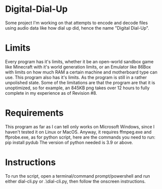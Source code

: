 # Digital-Dial-Up
Some project I'm working on that attempts to encode and decode files using audio data like how dial up did, hence the name "Digital Dial-Up".

# Limits
Every program has it's limits, whether it be an open-world sandbox game like Minecraft with it's world generation limits, or an Emulator like 86Box with limits on how much RAM a certain machine and motherboard type can use. This program also has it's limits. As the program is still in a rather unpolished state. Some of the limitations are that the program are that it is unoptimized, so for example, an 845KB png takes over 12 hours to fully complete in my experience as of Revision #8.

# Requirements
This program as far as I can tell only works on Microsoft Windows, since I haven't tested it on Linux or MacOS. Anyway, it requires ffmpeg.exe and ffprobe.exe, as for python script, here are the commands you need to run: pip install pydub
The version of python needed is 3.9 or above.

# Instructions
To run the script, open a terminal/command prompt/powershell and run either dial-cli.py or .\dial-cli.py, then follow the onscreen instructions.
